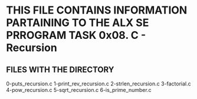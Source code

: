 # THIS FILE CONTAINS INFORMATION PARTAINING TO THE ALX SE PRROGRAM TASK 0x08. C - Recursion

## FILES WITH THE DIRECTORY
  
  0-puts_recursion.c
  1-print_rev_recursion.c
  2-strlen_recursion.c
  3-factorial.c
  4-pow_recursion.c
  5-sqrt_recursion.c
  6-is_prime_number.c
  